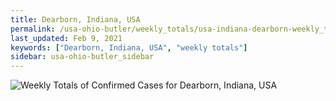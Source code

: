 ```yaml
---
title: Dearborn, Indiana, USA
permalink: /usa-ohio-butler/weekly_totals/usa-indiana-dearborn-weekly_totals.html
last_updated: Feb 9, 2021
keywords: ["Dearborn, Indiana, USA", "weekly totals"]
sidebar: usa-ohio-butler_sidebar
---
```


![Weekly Totals of Confirmed Cases for Dearborn, Indiana, USA](/covid_tracker/images/graphs/usa-indiana-dearborn-weekly_totals_graph.png)
